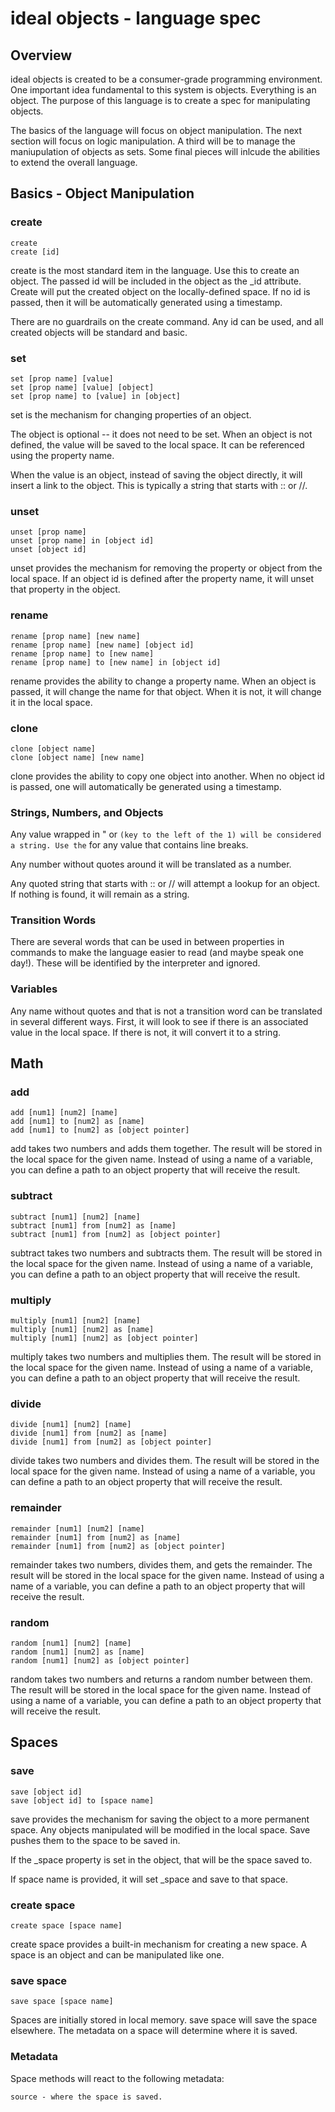 # ideal objects - language spec

## Overview

ideal objects is created to be a consumer-grade programming environment. One important idea fundamental to this system is objects. Everything is an object. The purpose of this language is to create a spec for manipulating objects. 

The basics of the language will focus on object manipulation. The next section will focus on logic manipulation. A third will be to manage the maniupulation of objects as sets. Some final pieces will inlcude the abilities to extend the overall language.

## Basics - Object Manipulation

### create

    create
    create [id]

create is the most standard item in the language. Use this to create an object. The passed id will be included in the object as the _id attribute. Create will put the created object on the locally-defined space. If no id is passed, then it will be automatically generated using a timestamp.

There are no guardrails on the create command. Any id can be used, and all created objects will be standard and basic.

### set

    set [prop name] [value]
    set [prop name] [value] [object]
    set [prop name] to [value] in [object]

set is the mechanism for changing properties of an object.

The object is optional -- it does not need to be set. When an object is not defined, the value will be saved to the local space. It can be referenced using the property name.

When the value is an object, instead of saving the object directly, it will insert a link to the object. This is typically a string that starts with :: or //.

### unset

    unset [prop name]
    unset [prop name] in [object id]
    unset [object id]

unset provides the mechanism for removing the property or object from the local space. If an object id is defined after the property name, it will unset that property in the object.

### rename

    rename [prop name] [new name]
    rename [prop name] [new name] [object id]
    rename [prop name] to [new name]
    rename [prop name] to [new name] in [object id]

rename provides the ability to change a property name. When an object is passed, it will change the name for that object. When it is not, it will change it in the local space.

### clone

    clone [object name]
    clone [object name] [new name]

clone provides the ability to copy one object into another. When no object id is passed, one will automatically be generated using a timestamp.

### Strings, Numbers, and Objects

Any value wrapped in " or ` (key to the left of the 1) will be considered a string. Use the ` for any value that contains line breaks.

Any number without quotes around it will be translated as a number.

Any quoted string that starts with :: or // will attempt a lookup for an object. If nothing is found, it will remain as a string.

### Transition Words

There are several words that can be used in between properties in commands to make the language easier to read (and maybe speak one day!). These will be identified by the interpreter and ignored.

### Variables

Any name without quotes and that is not a transition word can be translated in several different ways. First, it will look to see if there is an associated value in the local space. If there is not, it will convert it to a string.

## Math

### add

    add [num1] [num2] [name]
    add [num1] to [num2] as [name]
    add [num1] to [num2] as [object pointer]

add takes two numbers and adds them together. The result will be stored in the local space for the given name. Instead of using a name of a variable, you can define a path to an object property that will receive the result.

### subtract

    subtract [num1] [num2] [name]
    subtract [num1] from [num2] as [name]
    subtract [num1] from [num2] as [object pointer]

subtract takes two numbers and subtracts them. The result will be stored in the local space for the given name. Instead of using a name of a variable, you can define a path to an object property that will receive the result.

### multiply

    multiply [num1] [num2] [name]
    multiply [num1] [num2] as [name]
    multiply [num1] [num2] as [object pointer]

multiply takes two numbers and multiplies them. The result will be stored in the local space for the given name. Instead of using a name of a variable, you can define a path to an object property that will receive the result.

### divide

    divide [num1] [num2] [name]
    divide [num1] from [num2] as [name]
    divide [num1] from [num2] as [object pointer]

divide takes two numbers and divides them. The result will be stored in the local space for the given name. Instead of using a name of a variable, you can define a path to an object property that will receive the result.

### remainder

    remainder [num1] [num2] [name]
    remainder [num1] from [num2] as [name]
    remainder [num1] from [num2] as [object pointer]

remainder takes two numbers, divides them, and gets the remainder. The result will be stored in the local space for the given name. Instead of using a name of a variable, you can define a path to an object property that will receive the result.

### random

    random [num1] [num2] [name]
    random [num1] [num2] as [name]
    random [num1] [num2] as [object pointer]

random takes two numbers and returns a random number between them. The result will be stored in the local space for the given name. Instead of using a name of a variable, you can define a path to an object property that will receive the result.

## Spaces

### save

    save [object id]
    save [object id] to [space name]

save provides the mechanism for saving the object to a more permanent space. Any objects manipulated will be modified in the local space. Save pushes them to the space to be saved in.

If the _space property is set in the object, that will be the space saved to.

If space name is provided, it will set _space and save to that space.

### create space

    create space [space name]

create space provides a built-in mechanism for creating a new space. A space is an object and can be manipulated like one.

### save space

    save space [space name]

Spaces are initially stored in local memory. save space will save the space elsewhere. The metadata on a space will determine where it is saved.

### Metadata

Space methods will react to the following metadata:

    source - where the space is saved.

